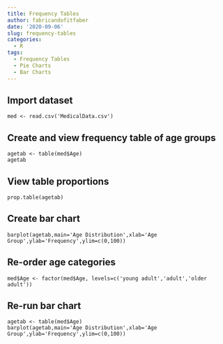 ```yaml
---
title: Frequency Tables
author: fabricandofitfaber
date: '2020-09-06'
slug: frequency-tables
categories:
  - R
tags:
  - Frequency Tables
  - Pie Charts
  - Bar Charts
---
```


## Import dataset
```{r}
med <- read.csv('MedicalData.csv')
```

## Create and view frequency table of age groups
```{r}
agetab <- table(med$Age)
agetab
```

## View table proportions
```{r}
prop.table(agetab)
```

## Create bar chart
```{r}
barplot(agetab,main='Age Distribution',xlab='Age Group',ylab='Frequency',ylim=c(0,100))
```

## Re-order age categories
```{r}
med$Age <- factor(med$Age, levels=c('young adult','adult','older adult'))
```

## Re-run bar chart
```{r}
agetab <- table(med$Age)
barplot(agetab,main='Age Distribution',xlab='Age Group',ylab='Frequency',ylim=c(0,100))
```